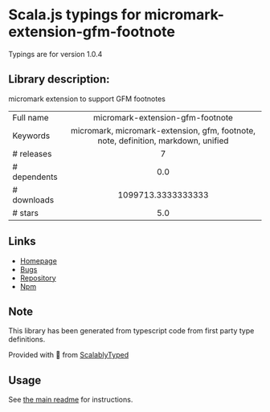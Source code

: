 
# Scala.js typings for micromark-extension-gfm-footnote

Typings are for version 1.0.4

## Library description:
micromark extension to support GFM footnotes

|                    |                 |
| ------------------ | :-------------: |
| Full name          | micromark-extension-gfm-footnote |
| Keywords           | micromark, micromark-extension, gfm, footnote, note, definition, markdown, unified |
| # releases         | 7 |
| # dependents       | 0.0 |
| # downloads        | 1099713.3333333333 |
| # stars            | 5.0 |

## Links
- [Homepage](https://github.com/micromark/micromark-extension-gfm-footnote#readme)
- [Bugs](https://github.com/micromark/micromark-extension-gfm-footnote/issues)
- [Repository](https://github.com/micromark/micromark-extension-gfm-footnote)
- [Npm](https://www.npmjs.com/package/micromark-extension-gfm-footnote)
    


## Note
This library has been generated from typescript code from first party type definitions.

Provided with :purple_heart: from [ScalablyTyped](https://github.com/oyvindberg/ScalablyTyped)

## Usage
See [the main readme](../../readme.md) for instructions.


